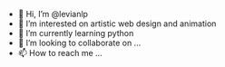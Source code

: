 - 👋 Hi, I’m @levianlp
- 👀 I’m interested on artistic web design and animation
- 🌱 I’m currently learning python
- 💞️ I’m looking to collaborate on ...
- 📫 How to reach me ...

<!---
levianlp/levianlp is a ✨ special ✨ repository because its `README.md` (this file) appears on your GitHub profile.
You can click the Preview link to take a look at your changes.
--->
